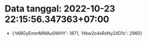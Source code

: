 # Data tanggal: 2022-10-23 22:15:56.347363+07:00

* {'tABGyEmmMWAu0WHY': 1871, 'Hbw2o4sRxNy24D1c': 2960}
